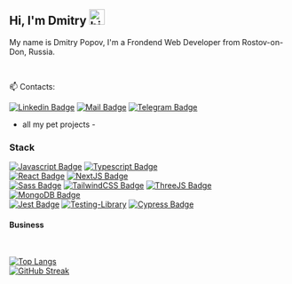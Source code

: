## Hi, I'm Dmitry <img src="https://user-images.githubusercontent.com/1303154/88677602-1635ba80-d120-11ea-84d8-d263ba5fc3c0.gif" width="28px" height="28px" alt="hi">

My name is Dmitry Popov, I'm a Frondend Web Developer from Rostov-on-Don, Russia.

<!---  - 🔭 I’m currently working at ________ -->
<!--- - 📫 You can contact me via email: [popovds.bm@gmail.com](mailto:popovds.bm@gmail.com) or telegram: [t.me/PopovDS617](https://t.me/PopovDS617) -->
<!--- - ⚡ Random facts: have a cat (11yo), pet projects based on fantasy books and movies. -->

<br/>

:mailbox:  Contacts:

 [![Linkedin Badge](https://img.shields.io/badge/-empty-0e76a8?style=flat&labelColor=0e76a8&logo=linkedin&logoColor=white)](empty) 
 [![Mail Badge](https://img.shields.io/badge/-popovds.bm-c0392b?style=flat&labelColor=c0392b&logo=gmail&logoColor=white)](mailto:popovds.bm@gmail.com)
 [![Telegram Badge](https://img.shields.io/badge/-PopovDS617-white?style=flat&labelColor=0e76a&logo=telegram&logoColor=white)](https://t.me/PopovDS617)
 
- all my pet projects - 

### Stack

[![Javascript Badge](https://img.shields.io/badge/JavaScript-323330?style=for-the-badge&logo=javascript&logoColor=F7DF1E)](#) 
[![Typescript Badge](https://img.shields.io/badge/TypeScript-007ACC?style=for-the-badge&logo=typescript&logoColor=white)](#) 
<br>
[![React Badge](https://img.shields.io/badge/React-20232A?style=for-the-badge&logo=react&logoColor=61DAFB)](#)
[![NextJS Badge](https://img.shields.io/badge/next.js-000000?style=for-the-badge&logo=nextdotjs&logoColor=white)](#)
<br>
[![Sass Badge](https://img.shields.io/badge/Sass-CC6699?style=for-the-badge&logo=sass&logoColor=white)](#)
[![TailwindCSS Badge](https://img.shields.io/badge/Tailwind_CSS-38B2AC?style=for-the-badge&logo=tailwind-css&logoColor=white)](#)
[![ThreeJS Badge](https://img.shields.io/badge/ThreeJs-black?style=for-the-badge&logo=three.js&logoColor=white)](#)
<br>
[![MongoDB Badge](https://img.shields.io/badge/MongoDB-4EA94B?style=for-the-badge&logo=mongodb&logoColor=white)](#)
<br>
[![Jest Badge](https://img.shields.io/badge/Jest-C21325?style=for-the-badge&logo=jest&logoColor=white)](#)
[![Testing-Library](https://img.shields.io/badge/-TestingLibrary-white?style=for-the-badge&logo=testing-library&logoColor=red)](#)
[![Cypress Badge](https://img.shields.io/badge/Cypress-17202C?style=for-the-badge&logo=cypress&logoColor=white)](#)

#### Business
<!--- - :paperclip: [My Resume/CV](empty) -->
 
 <br/>

[![Top Langs](https://github-readme-stats.vercel.app/api/top-langs/?username=PopovDS617&layout=compact&theme=highcontrast)](https://github.com/anuraghazra/github-readme-stats)
<br/>
[![GitHub Streak](https://streak-stats.demolab.com/?user=PopovDS617&theme=highcontrast)](https://git.io/streak-stats)
 
